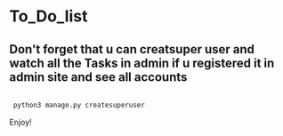 # To_Do_list
## Don't forget that u can  creatsuper user and watch all the Tasks in admin if u registered it in admin site and see all accounts

```python 

 python3 manage.py createsuperuser

```
Enjoy!
